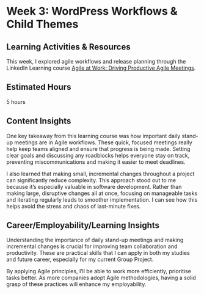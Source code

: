 # **Week 3: WordPress Workflows & Child Themes**

## **Learning Activities & Resources**  
This week, I explored agile workflows and release planning through the LinkedIn Learning course [Agile at Work: Driving Productive Agile Meetings](https://www.linkedin.com/learning/agile-at-work-driving-productive-agile-meetings). 

## **Estimated Hours**  
5 hours

## **Content Insights**  
One key takeaway from this learning course was how important daily stand-up meetings are in Agile workflows. These quick, focused meetings really help keep teams aligned and ensure that progress is being made. Setting clear goals and discussing any roadblocks helps everyone stay on track, preventing miscommunications and making it easier to meet deadlines.

I also learned that making small, incremental changes throughout a project can significantly reduce complexity. This approach stood out to me because it’s especially valuable in software development. Rather than making large, disruptive changes all at once, focusing on manageable tasks and iterating regularly leads to smoother implementation. I can see how this helps avoid the stress and chaos of last-minute fixes.


## **Career/Employability/Learning Insights**  
Understanding the importance of daily stand-up meetings and making incremental changes is crucial for improving team collaboration and productivity. These are practical skills that I can apply in both my studies and future career, especially for my current Group Project.

By applying Agile principles, I’ll be able to work more efficiently, prioritise tasks better. As more companies adopt Agile methodologies, having a solid grasp of these practices will enhance my employability. 
